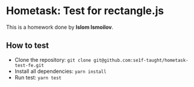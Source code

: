 # Hometask: Test for rectangle.js
This is a homework done by <b>Islom Ismoilov</b>.
## How to test
- Clone the repository: `git clone git@github.com:se1f-taught/hometask-test-fe.git`
- Install all dependencies: `yarn install`
- Run test: `yarn test`

